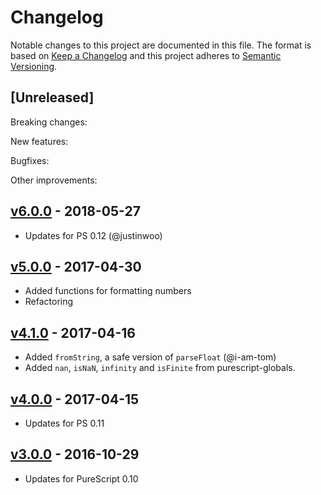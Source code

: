 # Changelog

Notable changes to this project are documented in this file. The format is based on [Keep a Changelog](https://keepachangelog.com/en/1.0.0/) and this project adheres to [Semantic Versioning](https://semver.org/spec/v2.0.0.html).

## [Unreleased]

Breaking changes:

New features:

Bugfixes:

Other improvements:

## [v6.0.0](https://github.com/purescript/purescript-numbers/releases/tag/v6.0.0) - 2018-05-27

- Updates for PS 0.12 (@justinwoo)

## [v5.0.0](https://github.com/purescript/purescript-numbers/releases/tag/v5.0.0) - 2017-04-30

- Added functions for formatting numbers
- Refactoring

## [v4.1.0](https://github.com/purescript/purescript-numbers/releases/tag/v4.1.0) - 2017-04-16

- Added `fromString`, a safe version of `parseFloat` (@i-am-tom)
- Added `nan`, `isNaN`, `infinity` and `isFinite` from purescript-globals.

## [v4.0.0](https://github.com/purescript/purescript-numbers/releases/tag/v4.0.0) - 2017-04-15

- Updates for PS 0.11

## [v3.0.0](https://github.com/purescript/purescript-numbers/releases/tag/v3.0.0) - 2016-10-29

- Updates for PureScript 0.10

